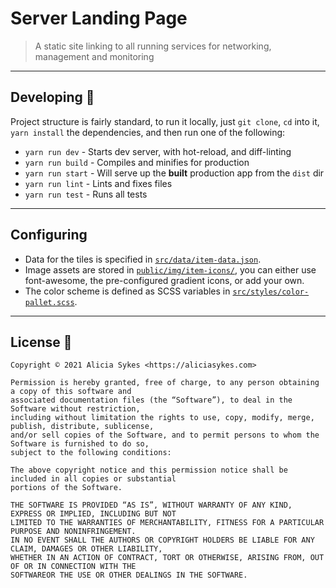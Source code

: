 # Server Landing Page

> A static site linking to all running services for networking, management and monitoring

---

## Developing 🧱

Project structure is fairly standard, to run it locally, just `git clone`, `cd` into it, `yarn install` the dependencies, and then run one of the following:

- `yarn run dev` - Starts dev server, with hot-reload, and diff-linting
- `yarn run build` - Compiles and minifies for production
- `yarn run start` - Will serve up the **built**  production app from the `dist` dir
- `yarn run lint` - Lints and fixes files
- `yarn run test` - Runs all tests

---

## Configuring

- Data for the tiles is specified in [`src/data/item-data.json`](https://github.com/Lissy93/server-start-page/blob/master/src/data/item-data.json).
- Image assets are stored in [`public/img/item-icons/`](https://github.com/Lissy93/server-start-page/tree/master/public/img/item-icons), you can either use font-awesome, the pre-configured gradient icons, or add your own.
- The color scheme is defined as SCSS variables in [`src/styles/color-pallet.scss`](https://github.com/Lissy93/server-start-page/blob/master/src/styles/color-pallet.scss).

---

## License 📜

```
Copyright © 2021 Alicia Sykes <https://aliciasykes.com>

Permission is hereby granted, free of charge, to any person obtaining a copy of this software and
associated documentation files (the “Software”), to deal in the Software without restriction, 
including without limitation the rights to use, copy, modify, merge, publish, distribute, sublicense,
and/or sell copies of the Software, and to permit persons to whom the Software is furnished to do so,
subject to the following conditions:

The above copyright notice and this permission notice shall be included in all copies or substantial
portions of the Software.

THE SOFTWARE IS PROVIDED “AS IS”, WITHOUT WARRANTY OF ANY KIND, EXPRESS OR IMPLIED, INCLUDING BUT NOT
LIMITED TO THE WARRANTIES OF MERCHANTABILITY, FITNESS FOR A PARTICULAR PURPOSE AND NONINFRINGEMENT.
IN NO EVENT SHALL THE AUTHORS OR COPYRIGHT HOLDERS BE LIABLE FOR ANY CLAIM, DAMAGES OR OTHER LIABILITY,
WHETHER IN AN ACTION OF CONTRACT, TORT OR OTHERWISE, ARISING FROM, OUT OF OR IN CONNECTION WITH THE
SOFTWAREOR THE USE OR OTHER DEALINGS IN THE SOFTWARE.
```